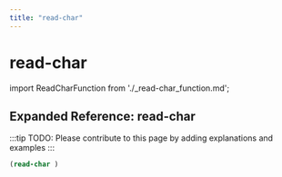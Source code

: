 ```yaml
---
title: "read-char"
---
```


# read-char

import ReadCharFunction from './_read-char_function.md';

<ReadCharFunction />

## Expanded Reference: read-char

:::tip
TODO: Please contribute to this page by adding explanations and examples
:::

```lisp
(read-char )
```

